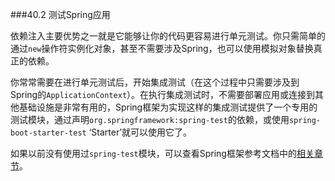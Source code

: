 ###40.2 测试Spring应用

依赖注入主要优势之一就是它能够让你的代码更容易进行单元测试。你只需简单的通过`new`操作符实例化对象，甚至不需要涉及Spring，也可以使用模拟对象替换真正的依赖。

你常常需要在进行单元测试后，开始集成测试（在这个过程中只需要涉及到Spring的`ApplicationContext`）。在执行集成测试时，不需要部署应用或连接到其他基础设施是非常有用的，Spring框架为实现这样的集成测试提供了一个专用的测试模块，通过声明`org.springframework:spring-test`的依赖，或使用`spring-boot-starter-test` ‘Starter’就可以使用它了。

如果以前没有使用过`spring-test`模块，可以查看Spring框架参考文档中的[相关章节](http://docs.spring.io/spring/docs/4.3.3.RELEASE/spring-framework-reference/htmlsingle/#testing)。
